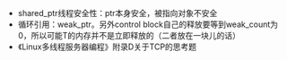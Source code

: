 * shared_ptr线程安全性：ptr本身安全，被指向对象不安全
* 循环引用：weak_ptr。另外control block自己的释放要等到weak_count为0，所以可能T的内存并不是立即释放的（二者放在一块儿的话）
* 《Linux多线程服务器编程》附录D关于TCP的思考题